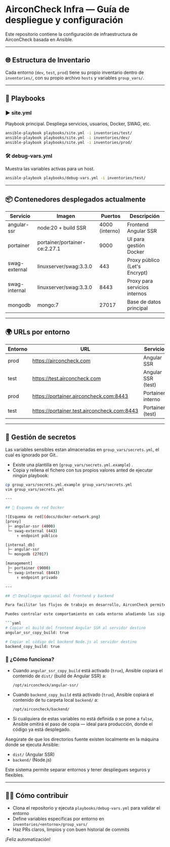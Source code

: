 # AirconCheck Infra — Guía de despliegue y configuración

Este repositorio contiene la configuración de infraestructura de AirconCheck basada en Ansible.

---

## 🌐 Estructura de Inventario

Cada entorno (`dev`, `test`, `prod`) tiene su propio inventario dentro de `inventories/`, con su propio archivo `hosts` y variables `group_vars/`.

---

## 🚀 Playbooks

### ▶️ site.yml

Playbook principal. Despliega servicios, usuarios, Docker, SWAG, etc.

```bash
ansible-playbook playbooks/site.yml -i inventories/test/
ansible-playbook playbooks/site.yml -i inventories/dev/
ansible-playbook playbooks/site.yml -i inventories/prod/
```

### 🛠️ debug-vars.yml

Muestra las variables activas para un host.

```bash
ansible-playbook playbooks/debug-vars.yml -i inventories/test/
```

---

## 📦 Contenedores desplegados actualmente

| Servicio         | Imagen                          | Puertos           | Descripción                    |
|------------------|----------------------------------|--------------------|--------------------------------|
| angular-ssr      | node:20 + build SSR              | 4000 (interno)     | Frontend Angular SSR           |
| portainer        | portainer/portainer-ce:2.27.1    | 9000               | UI para gestión Docker         |
| swag-external    | linuxserver/swag:3.3.0           | 443                | Proxy público (Let's Encrypt)  |
| swag-internal    | linuxserver/swag:3.3.0           | 8443               | Proxy para servicios internos  |
| mongodb          | mongo:7                          | 27017              | Base de datos principal        |

---

## 🌍 URLs por entorno

| Entorno  | URL                                        | Servicio           |
|----------|---------------------------------------------|--------------------|
| prod     | https://airconcheck.com                   | Angular SSR        |
| test     | https://test.airconcheck.com              | Angular SSR (test) |
| prod     | https://portainer.airconcheck.com:8443    | Portainer interno  |
| test     | https://portainer.test.airconcheck.com:8443 | Portainer (test)  |

---

## 🔐 Gestión de secretos

Las variables sensibles estan almacenadas en `group_vars/secrets.yml`, el cual es ignorado por Git..

- Existe una plantilla en (`group_vars/secrets.yml.example`) .
- Copia y rellena el fichero con tus propios valores anted de ejecutar ningún playbook:

```bash
cp group_vars/secrets.yml.example group_vars/secrets.yml
vim group_vars/secrets.yml

---

## 🔧 Esquema de red Docker

![Esquema de red](docs/docker-network.png)
[proxy]
 ├─ angular-ssr (4000)
 └─ swag-external (443)
     ↑ endpoint público

[internal_db]
 ├─ angular-ssr
 └─ mongodb (27017)

[management]
 ├─ portainer (9000)
 └─ swag-internal (8443)
     ↑ endpoint privado

---

## 📦 Despliegue opcional del frontend y backend

Para facilitar los flujos de trabajo en desarrollo, AirconCheck permite copiar automáticamente el código precompilado del frontend (Angular SSR) y backend (Node.js) al servidor de destino, de forma opcional y controlada por entorno.

Puedes controlar este comportamiento en cada entorno añadiendo las siguientes variables en tu inventario, por ejemplo en `inventories/test/group_vars/test.yml`:

```yaml
# Copiar el build del frontend Angular SSR al servidor destino
angular_ssr_copy_build: true

# Copiar el código del backend Node.js al servidor destino
backend_copy_build: true
```

### 🧠 ¿Cómo funciona?

- Cuando `angular_ssr_copy_build` está activado (`true`), Ansible copiará el contenido de `dist/` (build de Angular SSR) a:
  ```
  /opt/airconcheck/angular-ssr/
  ```

- Cuando `backend_copy_build` está activado (`true`), Ansible copiará el contenido de tu carpeta local `backend/` a:
  ```
  /opt/airconcheck/backend/
  ```

- Si cualquiera de estas variables no está definida o se pone a `false`, Ansible omitirá el paso de copia — ideal para producción, donde el código ya está desplegado.

Asegúrate de que los directorios fuente existen localmente en la máquina donde se ejecuta Ansible:
- `dist/` (Angular SSR)
- `backend/` (Node.js)

Este sistema permite separar entornos y tener despliegues seguros y flexibles.

---

## 🧑‍💻 Cómo contribuir

- Clona el repositorio y ejecuta `playbooks/debug-vars.yml` para validar el entorno
- Define variables específicas por entorno en `inventories/<entorno>/group_vars/`
- Haz PRs claros, limpios y con buen historial de commits

¡Feliz automatización!
